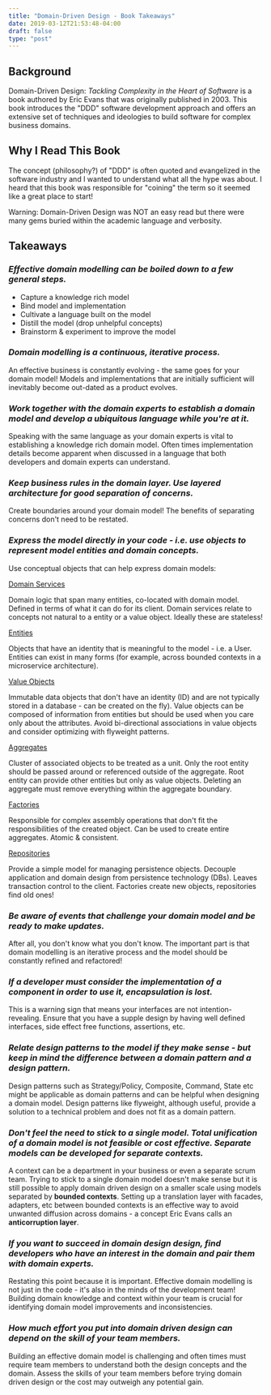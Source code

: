 ```yaml
---
title: "Domain-Driven Design - Book Takeaways"
date: 2019-03-12T21:53:48-04:00
draft: false
type: "post"
---
```


## Background

Domain-Driven Design: <i>Tackling Complexity in the Heart of Software</i> is a book authored by Eric Evans that was originally published in 2003. This book introduces the "DDD" software development approach and offers an extensive set of techniques and ideologies to build software for complex business domains.

## Why I Read This Book

The concept (philosophy?) of "DDD" is often quoted and evangelized in the software industry and I wanted to understand what all the hype was about. I heard that this book was responsible for "coining" the term so it seemed like a great place to start!

Warning: Domain-Driven Design was NOT an easy read but there were many gems buried within the academic language and verbosity.

## Takeaways

### <i>Effective domain modelling can be boiled down to a few general steps.</i>

* Capture a knowledge rich model
* Bind model and implementation
* Cultivate a language built on the model
* Distill the model (drop unhelpful concepts)
* Brainstorm & experiment to improve the model

### <i>Domain modelling is a continuous, iterative process.</i>

An effective business is constantly evolving - the same goes for your domain model! Models and implementations that are initially sufficient will inevitably become out-dated as a product evolves.

### <i>Work together with the domain experts to establish a domain model and develop a ubiquitous language while you're at it.</i>

Speaking with the same language as your domain experts is vital to establishing a knowledge rich domain model. Often times implementation details become apparent when discussed in a language that both developers and domain experts can understand.

### <i>Keep business rules in the domain layer. Use layered architecture for good separation of concerns.</i>

Create boundaries around your domain model! The benefits of separating concerns don't need to be restated.

### <i>Express the model directly in your code - i.e. use objects to represent model entities and domain concepts.</i>

Use conceptual objects that can help express domain models:

<u>Domain Services</u>

Domain logic that span many entities, co-located with domain model. Defined in terms of what it can do for its client. Domain services relate to concepts not natural to a entity or a value object. Ideally these are stateless!

<u>Entities</u>

Objects that have an identity that is meaningful to the model - i.e. a User. Entities can exist in many forms (for example, across bounded contexts in a microservice architecture).

<u>Value Objects</u>

Immutable data objects that don't have an identity (ID) and are not typically stored in a database - can be created on the fly). Value objects can be composed of information from entities but should be used when you care only about the attributes. Avoid bi-directional associations in value objects and consider optimizing with flyweight patterns.

<u>Aggregates</u>

Cluster of associated objects to be treated as a unit. Only the root entity should be passed around or referenced outside of the aggregate. Root entity can provide other entities but only as value objects. Deleting an aggregate must remove everything within the aggregate boundary.

<u>Factories</u>

Responsible for complex assembly operations that don't fit the responsibilities of the created object. Can be used to create entire aggregates. Atomic & consistent.

<u>Repositories</u>

Provide a simple model for managing persistence objects. Decouple application and domain design from persistence technology (DBs). Leaves transaction control to the client. Factories create new objects, repositories find old ones!

### <i>Be aware of events that challenge your domain model and be ready to make updates.</i>

After all, you don't know what you don't know. The important part is that domain modelling is an iterative process and the model should be constantly refined and refactored!

### <i>If a developer must consider the implementation of a component in order to use it, encapsulation is lost.</i>

This is a warning sign that means your interfaces are not intention-revealing. Ensure that you have a supple design by having well defined interfaces, side effect free functions, assertions, etc.

### <i>Relate design patterns to the model if they make sense - but keep in mind the difference between a domain pattern and a design pattern.</i>

Design patterns such as Strategy/Policy, Composite, Command, State etc might be applicable as domain patterns and can be helpful when designing a domain model. Design patterns like flyweight, although useful, provide a solution to a technical problem and does not fit as a domain pattern.

### <i>Don't feel the need to stick to a single model. Total unification of a domain model is not feasible or cost effective. Separate models can be developed for separate contexts.</i>

A context can be a department in your business or even a separate scrum team. Trying to stick to a single domain model doesn't make sense but it is still possible to apply domain driven design on a smaller scale using models separated by <b>bounded contexts</b>. Setting up a translation layer with facades, adapters, etc between bounded contexts is an effective way to avoid unwanted diffusion across domains - a concept Eric Evans calls an <b>anticorruption layer</b>.

### <i>If you want to succeed in domain design design, find developers who have an interest in the domain and pair them with domain experts.</i>

Restating this point because it is important. Effective domain modelling is not just in the code - it's also in the minds of the development team! Building domain knowledge and context within your team is crucial for identifying domain model improvements and inconsistencies.

### <i>How much effort you put into domain driven design can depend on the skill of your team members.</i>

Building an effective domain model is challenging and often times must require team members to understand both the design concepts and the domain. Assess the skills of your team members before trying domain driven design or the cost may outweigh any potential gain.
